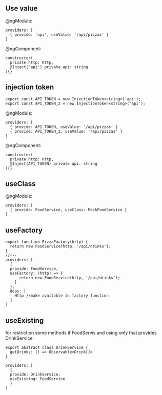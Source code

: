 ## Use value 

@ngModule:
```
providers: [
  { provide: 'api', useValue: '/api/pizzas' }
]
```
@ngComponent:
```
constructor(
  private http: Http,
  @Inject('api') private api: string
){}
```

## injection token

```
export const API_TOKEN = new InjectionToken<string>('api');
export const API_TOKEN_2 = new InjectionToken<string>('api');
```

@ngModule:
```
providers: [
  { provide: API_TOKEN, useValue: '/api/pizzas' }
  { provide: API_TOKEN_2, useValue: '/api/pizzas' }
]
```

@ngComponent:
```
constructor(
  private http: Http,
  @Inject(API_TOKEN) private api: string
){}
```

## useСlass

@ngModule:
```
providers: [
  { provide: FoodService, useClass: MockFoodService }
]
```

## useFactory

```
export function PizzaFactory(http) {
  return new FoodService(http, '/api/drinks');
}
//---
providers: [
  { 
  provide: FoodService, 
  useFactory: (http) => {
      return new FoodService(http, '/api/drinks');
    }
  },
  deps: [
    Http //make available in factory function
  ]
]
```
## useExisting
for restriction some methods if FoodServis and using only that provides DrinkService
```
export abstract class DrinkService {
  getDrinks: () => Observable<Drink[]>
}

providers: [
  { 
  provide: DrinkService, 
  useExisting: FoodService
  }
]
```
